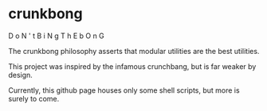# crunkbong
D o N ' t  B i N g  T h E  b O n G 

The crunkbong philosophy asserts that modular utilities are the best utilities. 

This project was inspired by the infamous crunchbang, but is far weaker by design.

Currently, this github page houses only some shell scripts, but more is surely to come.
